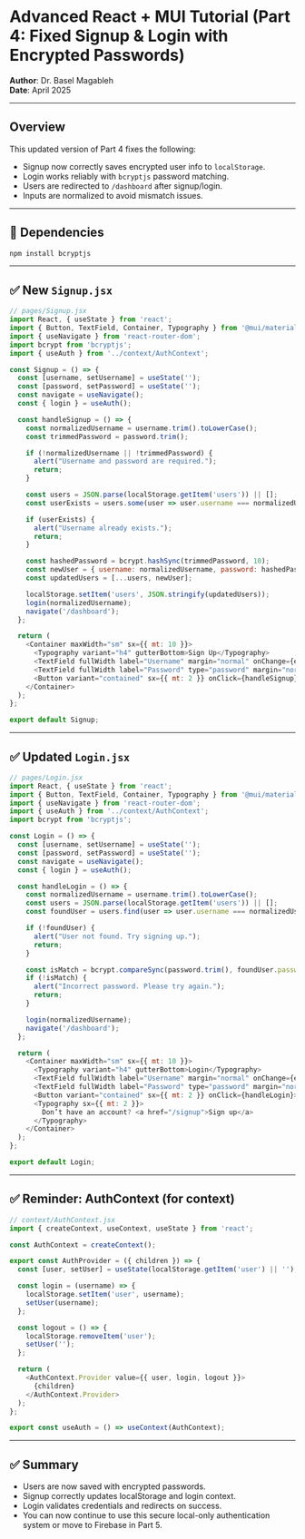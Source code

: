 
# Advanced React + MUI Tutorial (Part 4: Fixed Signup & Login with Encrypted Passwords)

**Author**: Dr. Basel Magableh  
**Date**: April 2025

---

## Overview

This updated version of Part 4 fixes the following:

- Signup now correctly saves encrypted user info to `localStorage`.
- Login works reliably with `bcryptjs` password matching.
- Users are redirected to `/dashboard` after signup/login.
- Inputs are normalized to avoid mismatch issues.

---

## 🔧 Dependencies

```bash
npm install bcryptjs
```

---

## ✅ New `Signup.jsx`

```javascript
// pages/Signup.jsx
import React, { useState } from 'react';
import { Button, TextField, Container, Typography } from '@mui/material';
import { useNavigate } from 'react-router-dom';
import bcrypt from 'bcryptjs';
import { useAuth } from '../context/AuthContext';

const Signup = () => {
  const [username, setUsername] = useState('');
  const [password, setPassword] = useState('');
  const navigate = useNavigate();
  const { login } = useAuth();

  const handleSignup = () => {
    const normalizedUsername = username.trim().toLowerCase();
    const trimmedPassword = password.trim();

    if (!normalizedUsername || !trimmedPassword) {
      alert("Username and password are required.");
      return;
    }

    const users = JSON.parse(localStorage.getItem('users')) || [];
    const userExists = users.some(user => user.username === normalizedUsername);

    if (userExists) {
      alert("Username already exists.");
      return;
    }

    const hashedPassword = bcrypt.hashSync(trimmedPassword, 10);
    const newUser = { username: normalizedUsername, password: hashedPassword };
    const updatedUsers = [...users, newUser];

    localStorage.setItem('users', JSON.stringify(updatedUsers));
    login(normalizedUsername);
    navigate('/dashboard');
  };

  return (
    <Container maxWidth="sm" sx={{ mt: 10 }}>
      <Typography variant="h4" gutterBottom>Sign Up</Typography>
      <TextField fullWidth label="Username" margin="normal" onChange={e => setUsername(e.target.value)} />
      <TextField fullWidth label="Password" type="password" margin="normal" onChange={e => setPassword(e.target.value)} />
      <Button variant="contained" sx={{ mt: 2 }} onClick={handleSignup}>Sign Up</Button>
    </Container>
  );
};

export default Signup;
```

---

## ✅ Updated `Login.jsx`

```javascript
// pages/Login.jsx
import React, { useState } from 'react';
import { Button, TextField, Container, Typography } from '@mui/material';
import { useNavigate } from 'react-router-dom';
import { useAuth } from '../context/AuthContext';
import bcrypt from 'bcryptjs';

const Login = () => {
  const [username, setUsername] = useState('');
  const [password, setPassword] = useState('');
  const navigate = useNavigate();
  const { login } = useAuth();

  const handleLogin = () => {
    const normalizedUsername = username.trim().toLowerCase();
    const users = JSON.parse(localStorage.getItem('users')) || [];
    const foundUser = users.find(user => user.username === normalizedUsername);

    if (!foundUser) {
      alert("User not found. Try signing up.");
      return;
    }

    const isMatch = bcrypt.compareSync(password.trim(), foundUser.password);
    if (!isMatch) {
      alert("Incorrect password. Please try again.");
      return;
    }

    login(normalizedUsername);
    navigate('/dashboard');
  };

  return (
    <Container maxWidth="sm" sx={{ mt: 10 }}>
      <Typography variant="h4" gutterBottom>Login</Typography>
      <TextField fullWidth label="Username" margin="normal" onChange={e => setUsername(e.target.value)} />
      <TextField fullWidth label="Password" type="password" margin="normal" onChange={e => setPassword(e.target.value)} />
      <Button variant="contained" sx={{ mt: 2 }} onClick={handleLogin}>Login</Button>
      <Typography sx={{ mt: 2 }}>
        Don’t have an account? <a href="/signup">Sign up</a>
      </Typography>
    </Container>
  );
};

export default Login;
```

---

## ✅ Reminder: AuthContext (for context)

```javascript
// context/AuthContext.jsx
import { createContext, useContext, useState } from 'react';

const AuthContext = createContext();

export const AuthProvider = ({ children }) => {
  const [user, setUser] = useState(localStorage.getItem('user') || '');

  const login = (username) => {
    localStorage.setItem('user', username);
    setUser(username);
  };

  const logout = () => {
    localStorage.removeItem('user');
    setUser('');
  };

  return (
    <AuthContext.Provider value={{ user, login, logout }}>
      {children}
    </AuthContext.Provider>
  );
};

export const useAuth = () => useContext(AuthContext);
```

---

## ✅ Summary

- Users are now saved with encrypted passwords.
- Signup correctly updates localStorage and login context.
- Login validates credentials and redirects on success.
- You can now continue to use this secure local-only authentication system or move to Firebase in Part 5.

